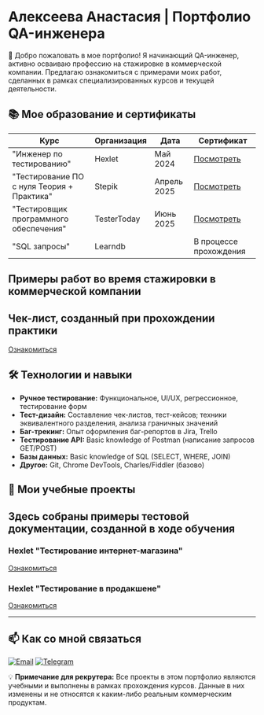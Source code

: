 # Алексеева Анастасия | Портфолио QA-инженера

<!-- Можно добавить описание или смайлик -->
👋 Добро пожаловать в мое портфолио! Я начинающий QA-инженер, активно осваиваю профессию на стажировке в коммерческой компании. Предлагаю ознакомиться с примерами моих работ, сделанных в рамках специализированных курсов и текущей деятельности.

## 📚 Мое образование и сертификаты

| Курс                                                                 | Организация          | Дата       | Сертификат                                                               |
|----------------------------------------------------------------------|----------------------|------------|--------------------------------------------------------------------------|
| "Инженер по тестированию"                                            | Hexlet               | Май   2024 | [Посмотреть](./Education-Certificates/Anastasiya_Alekseeva_QA_Ru.png)    |
| "Тестирование ПО с нуля Теория + Практика"                           | Stepik               | Апрель 2025| [Посмотреть](./Education-Certificates/stepik-certificate.pdf)            |
| "Тестировщик программного обеспечения"                               | TesterToday          | Июнь  2025 | [Посмотреть](https://www.tester-today.com/)                              |
| "SQL запросы"                                                        | Learndb              |            | В процессе прохождения                                                   |

## Примеры работ во время стажировки в коммерческой компании

##  Чек-лист, созданный при прохождении практики

   [Ознакомиться](https://github.com/kemiokuro/alekseeva_qa/blob/main/Test-Documentation/Check-Lists/dev_854.xlsx)

## 🛠 Технологии и навыки

*   **Ручное тестирование:** Функциональное, UI/UX, регрессионное, тестирование форм
*   **Тест-дизайн:** Составление чек-листов, тест-кейсов; техники эквивалентного разделения, анализа граничных значений
*   **Баг-трекинг:** Опыт оформления баг-репортов в Jira, Trello
*   **Тестирование API:** Basic knowledge of Postman (написание запросов GET/POST)
*   **Базы данных:** Basic knowledge of SQL (SELECT, WHERE, JOIN)
*   **Другое:** Git, Chrome DevTools, Charles/Fiddler (базово)

## 📁 Мои учебные проекты

## Здесь собраны примеры тестовой документации, созданной в ходе обучения

### Hexlet "Тестирование интернет-магазина"

   [Ознакомиться](https://github.com/kemiokuro/qa-engineer-project-84)

###  Hexlet "Тестирование в продакшене"

   [Ознакомиться](https://github.com/kemiokuro/qa-engineer-project-85)
   
---

## 📫 Как со мной связаться

[![Email](https://img.shields.io/badge/Email-alekseeva@bugs--hunter.ru-blue?style=flat&logo=gmail)](mailto:alekseeva@bugs-hunter.ru)
[![Telegram](https://img.shields.io/badge/Telegram-%40Kemiokuro-blue?style=flat&logo=telegram)](https://t.me/Kemiokuro)

💡 **Примечание для рекрутера:** Все проекты в этом портфолио являются учебными и выполнены в рамках прохождения курсов. Данные в них изменены и не относятся к каким-либо реальным коммерческим продуктам.
